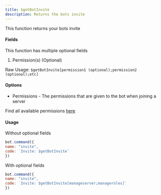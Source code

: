 ```yaml
---
title: $getBotInvite
description: Returns the bots invite
---
```


This function returns your bots invite

#### Fields

This function has multiple optional fields

1. Permission(s) (Optional)

Raw Usage: `$getBotInvite[permission1 (optional);permission2 (optional);etc]`

#### Options

* Permissions - The permissions that are given to the bot when joining a server

Find all available permissions [here](../other/permissions.md)

#### Usage

Without optional fields

```javascript
bot.command({
name: "invite",
code: `Invite: $getBotInvite`
})
```

With optional fields

```javascript
bot.command({
name: "invite",
code: `Invite: $getBotInvite[manageserver;manageroles]`
})
```
